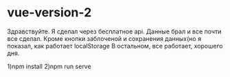 # vue-version-2
Здравствуйте. Я сделал через бесплатное api. Данные брал и все почти все сделал.  Кроме кнопки заблоченой и сохранения данных(но я показал, как работает localStorage
В остальном, все работает, хорошего дня.

1)npm install
2)npm run serve


